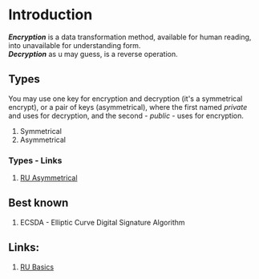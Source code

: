 # Introduction
***Encryption*** is a data transformation method, available for human reading,
into unavailable for understanding form.  
***Decryption*** as u may guess, is a reverse operation.

## Types
You may use one key for encryption and decryption (it's a symmetrical encrypt), 
or a pair of keys (asymmetrical), where the first named *private* and uses for decryption, 
and the second - *public* - uses for encryption.
1. Symmetrical
2. Asymmetrical

### Types - Links
1. [RU Asymmetrical](https://encyclopedia.kaspersky.ru/glossary/asymmetric-encryption/)

## Best known
1. ECSDA - Elliptic Curve Digital Signature Algorithm


## Links:
1. [RU Basics](https://habr.com/ru/post/449552/)